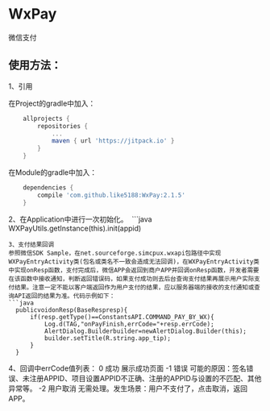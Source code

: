 # WxPay

微信支付

## 使用方法：

1、引用

在Project的gradle中加入：
```groovy
    allprojects {
        repositories {
            ...
            maven { url 'https://jitpack.io' }
        }
    }
```
在Module的gradle中加入：
```groovy
    dependencies {
        compile 'com.github.like5188:WxPay:2.1.5'
    }
```
2、在Application中进行一次初始化。
  ```java
    WXPayUtils.getInstance(this).init(appid)
  ```
3、支付结果回调
  参照微信SDK Sample，在net.sourceforge.simcpux.wxapi包路径中实现WXPayEntryActivity类(包名或类名不一致会造成无法回调)，在WXPayEntryActivity类中实现onResp函数，支付完成后，微信APP会返回到商户APP并回调onResp函数，开发者需要在该函数中接收通知，判断返回错误码，如果支付成功则去后台查询支付结果再展示用户实际支付结果。注意一定不能以客户端返回作为用户支付的结果，应以服务器端的接收的支付通知或查询API返回的结果为准。代码示例如下：
  ```java
    publicvoidonResp(BaseRespresp){
        if(resp.getType()==ConstantsAPI.COMMAND_PAY_BY_WX){
            Log.d(TAG,"onPayFinish,errCode="+resp.errCode);
            AlertDialog.Builderbuilder=newAlertDialog.Builder(this);
            builder.setTitle(R.string.app_tip);
        }
    }
  ```
4、回调中errCode值列表：
    0  成功 展示成功页面
    -1 错误 可能的原因：签名错误、未注册APPID、项目设置APPID不正确、注册的APPID与设置的不匹配、其他异常等。
    -2 用户取消 无需处理。发生场景：用户不支付了，点击取消，返回APP。
